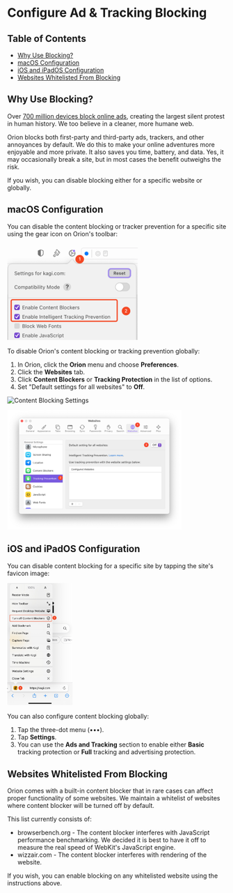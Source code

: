 # Configure Ad & Tracking Blocking

## Table of Contents
- [Why Use Blocking?](#why_blocking)
- [macOS Configuration](#blocking_macos)
- [iOS and iPadOS Configuration](#blocking_ios_ipados)
- [Websites Whitelisted From Blocking](#whitelist)

<a name="why_blocking"></a>
## Why Use Blocking?

Over [700 million devices block online ads](https://www.statista.com/statistics/435252/adblock-users-worldwide/), creating the largest silent protest in human history. We too believe in a cleaner, more humane web.   
  
Orion blocks both first-party and third-party ads, trackers, and other annoyances by default. We do this to make your online adventures more enjoyable and more private. It also saves you time, battery, and data. Yes, it may occasionally break a site, but in most cases the benefit outweighs the risk.

If you wish, you can disable blocking either for a specific website or globally.

<a name="blocking_macos"></a>
## macOS Configuration

You can disable the content blocking or tracker prevention for a specific site using the gear icon on Orion's toolbar:

<img src="./media/blocking_mac_website.png" width="300" alt="Settings for a Specific Website"><br />

To disable Orion's content blocking or tracking prevention globally:

1. In Orion, click the **Orion** menu and choose **Preferences**.
2. Click the **Websites** tab.
3. Click  **Content Blockers** or **Tracking Protection** in the list of options.
4. Set "Default settings for all websites" to **Off**.

<img src="./media/blocking_mac_global.png" width="400" alt="Content Blocking Settings"><br />

<img src="./media/tracking_mac_global.png" width="400" alt="Tracking Prevention Settings"><br />

<a name="blocking_ios_ipados"></a>
## iOS and iPadOS Configuration

You can disable content blocking for a specific site by tapping the site's favicon image:

<img src="./media/tracking_ios_ipados_website.jpeg" width="150" alt="Tracking Prevention Settings"><br />

You can also configure content blocking globally:

1. Tap the three-dot menu (•••).
2. Tap **Settings**.
3. You can use the **Ads and Tracking** section to enable either **Basic** tracking protection or **Full** tracking and advertising protection.

<a name="whitelist"></a>
## Websites Whitelisted From Blocking

Orion comes with a built-in content blocker that in rare cases can affect proper functionality of some websites. We maintain a whitelist of websites where content blocker will be turned off by default.

This list currently consists of:

-   browserbench.org - The content blocker interferes with JavaScript performance benchmarking. We decided it is best to have it off to measure the real speed of WebKit's JavaScript engine.
-   wizzair.com - The content blocker interferes with rendering of the website.

If you wish, you can enable blocking on any whitelisted website using the instructions above.



